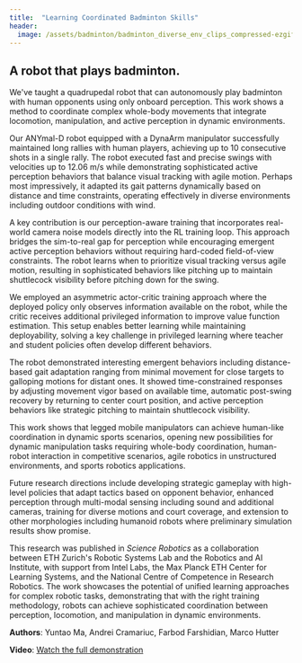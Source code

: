 ```yaml
---
title:  "Learning Coordinated Badminton Skills"
header:
  image: /assets/badminton/badminton_diverse_env_clips_compressed-ezgif.com-optimize.gif
---
```


## A robot that plays badminton.

We've taught a quadrupedal robot that can autonomously play badminton with human opponents using only onboard perception. This work shows a method to coordinate complex whole-body movements that integrate locomotion, manipulation, and active perception in dynamic environments.

Our ANYmal-D robot equipped with a DynaArm manipulator successfully maintained long rallies with human players, achieving up to 10 consecutive shots in a single rally. The robot executed fast and precise swings with velocities up to 12.06 m/s while demonstrating sophisticated active perception behaviors that balance visual tracking with agile motion. Perhaps most impressively, it adapted its gait patterns dynamically based on distance and time constraints, operating effectively in diverse environments including outdoor conditions with wind.

A key contribution is our perception-aware training that incorporates real-world camera noise models directly into the RL training loop. This approach bridges the sim-to-real gap for perception while encouraging emergent active perception behaviors without requiring hard-coded field-of-view constraints. The robot learns when to prioritize visual tracking versus agile motion, resulting in sophisticated behaviors like pitching up to maintain shuttlecock visibility before pitching down for the swing.

We employed an asymmetric actor-critic training approach where the deployed policy only observes information available on the robot, while the critic receives additional privileged information to improve value function estimation. This setup enables better learning while maintaining deployability, solving a key challenge in privileged learning where teacher and student policies often develop different behaviors.

The robot demonstrated interesting emergent behaviors including distance-based gait adaptation ranging from minimal movement for close targets to galloping motions for distant ones. It showed time-constrained responses by adjusting movement vigor based on available time, automatic post-swing recovery by returning to center court position, and active perception behaviors like strategic pitching to maintain shuttlecock visibility.

This work shows that legged mobile manipulators can achieve human-like coordination in dynamic sports scenarios, opening new possibilities for dynamic manipulation tasks requiring whole-body coordination, human-robot interaction in competitive scenarios, agile robotics in unstructured environments, and sports robotics applications.

Future research directions include developing strategic gameplay with high-level policies that adapt tactics based on opponent behavior, enhanced perception through multi-modal sensing including sound and additional cameras, training for diverse motions and court coverage, and extension to other morphologies including humanoid robots where preliminary simulation results show promise.

This research was published in *Science Robotics* as a collaboration between ETH Zurich's Robotic Systems Lab and the Robotics and AI Institute, with support from Intel Labs, the Max Planck ETH Center for Learning Systems, and the National Centre of Competence in Research Robotics. The work showcases the potential of unified learning approaches for complex robotic tasks, demonstrating that with the right training methodology, robots can achieve sophisticated coordination between perception, locomotion, and manipulation in dynamic environments.

**Authors**: Yuntao Ma, Andrei Cramariuc, Farbod Farshidian, Marco Hutter

**Video**: [Watch the full demonstration](https://youtu.be/zYuxOVQXVt8) 